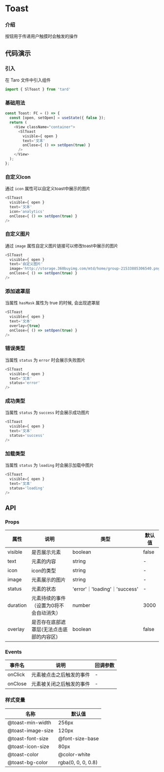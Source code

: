 # Toast
### 介绍
按钮用于传递用户触摸时会触发的操作

## 代码演示
### 引入
在 Taro 文件中引入组件
```js
import { SlToast } from 'tard'
```
### 基础用法
```js
const Toast: FC = () => {
  const [open, setOpen] = useState({ false });
  return (
    <View className="container">
      <SlToast
        visible={ open }
        text='文本'
        onClose={ () => setOpen(true) }
      />
    </View>
  );
};
```

### 自定义Icon
通过 `icon` 属性可以自定义toast中展示的图片
```js
<SlToast
  visible={ open }
  text='文本'
  icon='analytics'
  onClose={ () => setOpen(true) }
/>
```

### 自定义图片
通过 `image` 属性自定义图片链接可以修改toast中展示的图片
```js
<SlToast
  visible={ open }
  text='自定义图片'
  image='http://storage.360buyimg.com/mtd/home/group-21533885306540.png' 
  onClose={ () => setOpen(true) }
/>
```

### 添加遮罩层
当属性 `hasMask` 属性为 true 的时候, 会出现遮罩层
```js
<SlToast
  visible={ open }
  text='文本'
  overlay={true}
  onClose={ () => setOpen(true) }
/>
```

### 错误类型
当属性 `status` 为 `error` 时会展示失败图片
```js
<SlToast
  visible={ open }
  text='文本'
  status='error' 
/>
```

### 成功类型
当属性 `status` 为 `success` 时会展示成功图片
```js
<SlToast
  visible={ open }
  text='文本'
  status='success' 
/>
```
### 加载类型
当属性 `status` 为 `loading` 时会展示加载中图片
```js
<SlToast
  visible={ open }
  text='文本'
  status='loading' 
/>
```


## API
### Props
| 属性     | 说明                                     | 类型                | 默认值    |
| -------- | ---------------------------------------- | ------------------- | --------- |
| visible | 是否展示元素                             | boolean             | false     |
| text     | 元素的内容                               | string              | -         |
| icon     | icon的类型                               | string              | -         |
| image    | 元素展示的图片                           | string              | -         |
| status   | 元素的状态                               | 'error'｜'loading'｜'success' | - |
| duration | 元素持续的事件（设置为0将不会自动消失）  | number              | 3000      |
| overlay  | 是否存在底部遮罩层(无法点击底部的内容区) | boolean             | false        |

### Events
|  事件名   | 说明  | 回调参数 |
|  ----  | ----  | ---- |
| onClick  | 元素被点击之后触发的事件 | - |
| onClose  | 元素被关闭之后触发的事件 | - |

### 样式变量
|  名称  | 默认值 |
|  ---- | ---- |
|  @toast-min-width | 256px |
|  @toast-image-size | 120px |
|  @toast-font-size  | @font-size-base |
|  @toast-icon-size  |  80px |
|  @toast-color  | @color-white |
|  @toast-bg-color | rgba(0, 0, 0, 0.8) |
